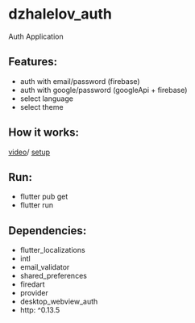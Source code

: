 # dzhalelov_auth

Auth Application

## Features:
- auth with email/password (firebase)
- auth with google/password (googleApi + firebase)
- select language
- select theme

## How it works:
[video](https://drive.google.com/file/d/1Oqd5dNDcHWFnsOBi2kmJGHctp3lSrkB8/view?usp=sharing)/
[setup](https://drive.google.com/file/d/1JFJj1jizEW2SRKQ2nX0bgCJ35KHayd04/view?usp=sharing)

## Run:
- flutter pub get
- flutter run

## Dependencies:
 - flutter_localizations
 - intl
 - email_validator
 - shared_preferences
 - firedart
 - provider
 - desktop_webview_auth
 - http: ^0.13.5
